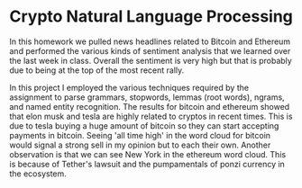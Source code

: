# Crypto Natural Language Processing

In this homework we pulled news headlines related to Bitcoin and Ethereum and performed
the various kinds of sentiment analysis that we learned over the last week in class. Overall the sentiment is very high but that is probably due to being at the top of the most recent rally. 

In this project I employed the various techniques required by the assignment to parse grammars, stopwords, lemmas (root words), ngrams, and named entity recognition. The results for bitcoin and ethereum showed that elon musk and tesla are highly related to
cryptos in recent times. This is due to tesla buying a huge amount of bitcoin so they can start accepting payments in bitcoin. Seeing 'all time high' in the word cloud for bitcoin would signal a strong sell in my opinion but to each their own. Another observation is that we can see New York in the ethereum word cloud. This is because of Tether's lawsuit and the pumpamentals of ponzi currency in the ecosystem.
